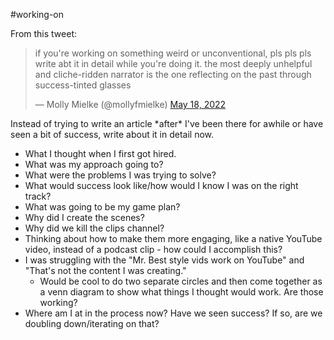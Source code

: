 #working-on 

From this tweet:
<blockquote class="twitter-tweet"><p lang="en" dir="ltr">if you&#39;re working on something weird or unconventional, pls pls pls write abt it in detail while you&#39;re doing it. the most deeply unhelpful and cliche-ridden narrator is the one reflecting on the past through success-tinted glasses</p>&mdash; Molly Mielke (@mollyfmielke) <a href="https://twitter.com/mollyfmielke/status/1526977870605721600?ref_src=twsrc%5Etfw">May 18, 2022</a></blockquote>
Instead of trying to write an article *after* I've been there for awhile or have seen a bit of success, write about it in detail now.

- What I thought when I first got hired.
- What was my approach going to?
- What were the problems I was trying to solve?
- What would success look like/how would I know I was on the right track?
- What was going to be my game plan?
- Why did I create the scenes?
- Why did we kill the clips channel?
- Thinking about how to make them more engaging, like a native YouTube video, instead of a podcast clip - how could I accomplish this?
- I was struggling with the "Mr. Best style vids work on YouTube" and "That's not the content I was creating."
	- Would be cool to do two separate circles and then come together as a venn diagram to show what things I thought would work. Are those working?
- Where am I at in the process now? Have we seen success? If so, are we doubling down/iterating on that?



